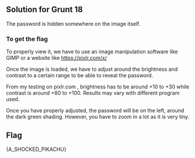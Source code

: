 ## Solution for Grunt 18 #

The password is hidden somewhere on the image itself.

### To get the flag

To properly view it, we have to use an image manipulation software like GIMP or a website like
    https://pixlr.com/x/

Once the image is loaded, we have to adjust around the brightness and contrast to a certain range to be able to reveal the password.

From my testing on pixlr.com , brightness has to be around +10 to +30 while contrast is around +80 to +100.
Results may vary with different program used.

Once you have properly adjusted, the password will be on the left, around the dark green shading. However, you have to zoom in a lot as it is very tiny.


## Flag
{A_SHOCKED_PIKACHU}